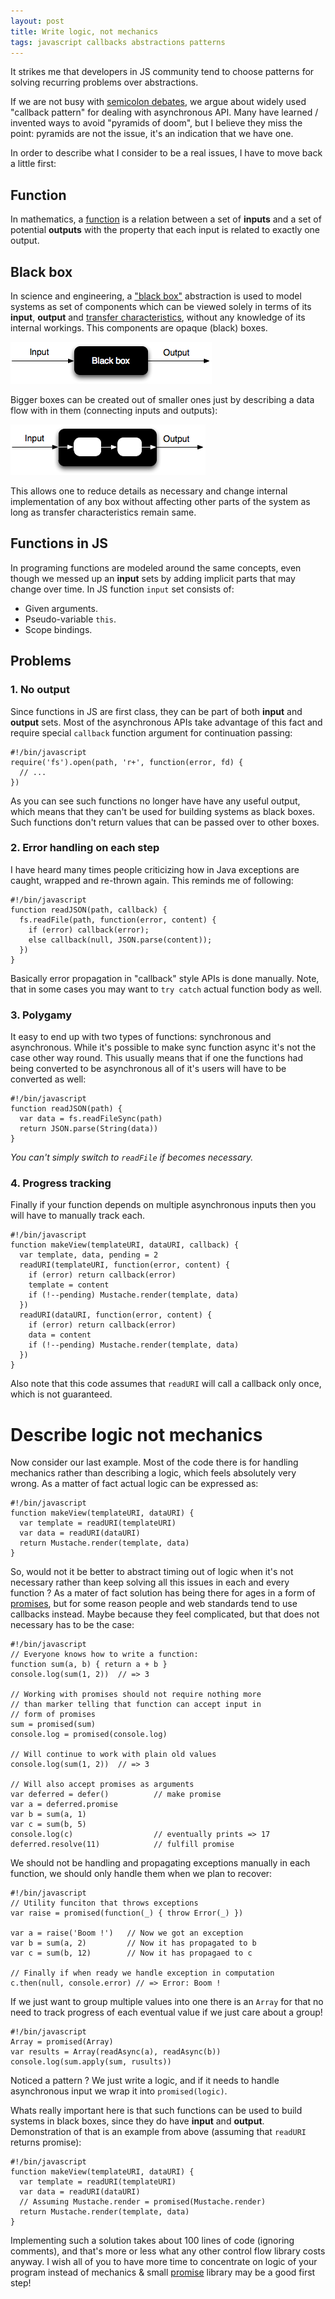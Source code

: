 ```yaml
---
layout: post
title: Write logic, not mechanics
tags: javascript callbacks abstractions patterns
---
```


It strikes me that developers in JS community tend to choose patterns for
solving recurring problems over abstractions.

If we are not busy with [semicolon debates][], we argue about widely used
"callback pattern" for dealing with asynchronous API. Many have learned /
invented ways to avoid "pyramids of doom", but I believe they miss the
point: pyramids are not the issue, it's an indication that we have one.

In order to describe what I consider to be a real issues, I have to move back
a little first:

## Function

In mathematics, a [function][math function] is a relation between a set of
**inputs** and a set of potential **outputs** with the property that each
input is related to exactly one output.

## Black box

In science and engineering, a ["black box"][black box] abstraction is used to
model systems as set of components which can be viewed solely in terms of its
**input**, **output** and [transfer characteristics], without any knowledge of
its internal workings. This components are opaque (black) boxes.

![black box](/resources/images/black-box.png)

Bigger boxes can be created out of smaller ones just by describing a data flow
with in them (connecting inputs and outputs):

![composite black box](/resources/images/composite-black-box.png)

This allows one to reduce details as necessary and change internal
implementation of any box without affecting other parts of the system as long
as transfer characteristics remain same.

## Functions in JS

In programing functions are modeled around the same concepts, even though we
messed up an **input** sets by adding implicit parts that may change over time.
In JS function `input` set consists of:

- Given arguments.
- Pseudo-variable `this`.
- Scope bindings.

## Problems

### 1. No output

Since functions in JS are first class, they can be part of both **input** and
**output** sets. Most of the asynchronous APIs take advantage of this fact and
require special `callback` function argument for continuation passing:

    #!/bin/javascript
    require('fs').open(path, 'r+', function(error, fd) {
      // ...
    })

As you can see such functions no longer have have any useful output, which
means that they can't be used for building systems as black boxes. Such
functions don't return values that can be passed over to other boxes.

### 2. Error handling on each step

I have heard many times people criticizing how in Java exceptions are caught,
wrapped and re-thrown again. This reminds me of following:

    #!/bin/javascript
    function readJSON(path, callback) {
      fs.readFile(path, function(error, content) {
        if (error) callback(error);
        else callback(null, JSON.parse(content));
      })
    }

Basically error propagation in "callback" style APIs is done manually. Note,
that in some cases you may want to `try catch` actual function body as well.

### 3. Polygamy

It easy to end up with two types of functions: synchronous and asynchronous.
While it's possible to make sync function async it's not the case other way
round. This usually means that if one the functions had being converted to
be asynchronous all of it's users will have to be converted as well:

    #!/bin/javascript
    function readJSON(path) {
      var data = fs.readFileSync(path)
      return JSON.parse(String(data))
    }

*You can't simply switch to `readFile` if becomes necessary.*

### 4. Progress tracking

Finally if your function depends on multiple asynchronous inputs then you will
have to manually track each.

    #!/bin/javascript
    function makeView(templateURI, dataURI, callback) {
      var template, data, pending = 2
      readURI(templateURI, function(error, content) {
        if (error) return callback(error)
        template = content
        if (!--pending) Mustache.render(template, data)
      })
      readURI(dataURI, function(error, content) {
        if (error) return callback(error)
        data = content
        if (!--pending) Mustache.render(template, data)
      })
    }

Also note that this code assumes that `readURI` will call a callback only once,
which is not guaranteed.

# Describe logic not mechanics

Now consider our last example. Most of the code there is for handling mechanics
rather than describing a logic, which feels absolutely very wrong. As a matter
of fact actual logic can be expressed as:

    #!/bin/javascript
    function makeView(templateURI, dataURI) {
      var template = readURI(templateURI)
      var data = readURI(dataURI)
      return Mustache.render(template, data)
    }

So, would not it be better to abstract timing out of logic when it's not
necessary rather than keep solving all this issues in each and every function ?
As a mater of fact solution has being there for ages in a form of
[promises][Promises/A], but for some reason people and web standards tend to
use callbacks instead. Maybe because they feel complicated, but that does not
necessary has to be the case:

    #!/bin/javascript
    // Everyone knows how to write a function:
    function sum(a, b) { return a + b }
    console.log(sum(1, 2))  // => 3

    // Working with promises should not require nothing more
    // than marker telling that function can accept input in
    // form of promises
    sum = promised(sum)
    console.log = promised(console.log)

    // Will continue to work with plain old values
    console.log(sum(1, 2))  // => 3

    // Will also accept promises as arguments
    var deferred = defer()          // make promise
    var a = deferred.promise
    var b = sum(a, 1)
    var c = sum(b, 5)
    console.log(c)                  // eventually prints => 17
    deferred.resolve(11)            // fulfill promise

We should not be handling and propagating exceptions manually in each function,
we should only handle them when we plan to recover:

    #!/bin/javascript
    // Utility funciton that throws exceptions
    var raise = promised(function(_) { throw Error(_) })

    var a = raise('Boom !')   // Now we got an exception
    var b = sum(a, 2)         // Now it has propagated to b
    var c = sum(b, 12)        // Now it has propagaed to c

    // Finally if when ready we handle exception in computation
    c.then(null, console.error) // => Error: Boom !

If we just want to group multiple values into one there is an `Array` for that
no need to track progress of each eventual value if we just care about a group!

    #!/bin/javascript
    Array = promised(Array)
    var results = Array(readAsync(a), readAsync(b))
    console.log(sum.apply(sum, rusults))

Noticed a pattern ? We just write a logic, and if it needs to handle
asynchronous input we wrap it into `promised(logic)`.

Whats really important here is that such functions can be used to build systems
in black boxes, since they do have **input** and **output**. Demonstration of
that is an example from above (assuming that `readURI` returns promise):

    #!/bin/javascript
    function makeView(templateURI, dataURI) {
      var template = readURI(templateURI)
      var data = readURI(dataURI)
      // Assuming Mustache.render = promised(Mustache.render)
      return Mustache.render(template, data)
    }

Implementing such a solution takes about 100 lines of code (ignoring comments),
and that's more or less what any other control flow library costs anyway. I
wish all of you to have more time to concentrate on logic of your program
instead of mechanics & small [promise][micro-promise] library may be a good
first step!

[Math function]: http://en.wikipedia.org/wiki/Function_%28mathematics%29 "Function in Mathematics"
[Black box]: http://en.wikipedia.org/wiki/Black_box "Black box abstraction"
[micro-promise]: https://github.com/Gozala/micro-promise "Micro promise library"
[semicolon debates]:https://github.com/twitter/bootstrap/issues/3057
[transfer characteristics]: http://en.wikipedia.org/wiki/Transfer_function
[Promises/A]:http://wiki.commonjs.org/wiki/Promises/A
